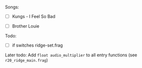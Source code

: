 Songs:
- [ ] Kungs - I Feel So Bad
- [ ] Brother Louie


Todo: 
- [ ] if switches ridge-set.frag


Later todo:
Add `float audio_multiplier` to all entry functions (see `r20_ridge_main.frag`)
